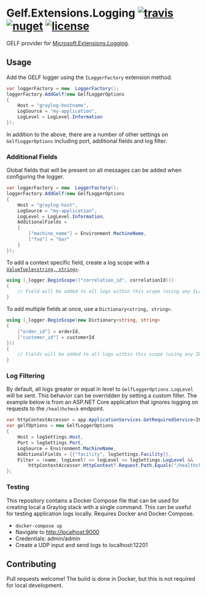 # Gelf.Extensions.Logging [![travis](https://img.shields.io/travis/mattwcole/gelf-extensions-logging.svg?style=flat-square)](https://travis-ci.org/mattwcole/gelf-extensions-logging) [![nuget](https://img.shields.io/nuget/v/Gelf.Extensions.Logging.svg?style=flat-square)](https://www.nuget.org/packages/Gelf.Extensions.Logging) [![license](https://img.shields.io/github/license/mattwcole/gelf-extensions-logging.svg?style=flat-square)](https://github.com/mattwcole/gelf-extensions-logging/blob/master/LICENSE.md)

GELF provider for [Microsoft.Extensions.Logging](https://github.com/aspnet/Logging).

## Usage

Add the GELF logger using the `ILoggerFactory` extension method.

```csharp
var loggerFactory = new  LoggerFactory();
loggerFactory.AddGelf(new GelfLoggerOptions
{
    Host = "graylog-hostname",
    LogSource = "my-application",
    LogLevel = LogLevel.Information
});
```

In addition to the above, there are a number of other settings on `GelfLoggerOptions` including port, additional fields and log filter.

### Additional Fields

Global fields that will be present on all messages can be added when configuring the logger.

```csharp
var loggerFactory = new  LoggerFactory();
loggerFactory.AddGelf(new GelfLoggerOptions
{
    Host = "graylog-host",
    LogSource = "my-application",
    LogLevel = LogLevel.Information,
    AdditionalFields =
    {
        ["machine_name"] = Environment.MachineName,
        ["foo"] = "bar"
    }
});
```

To add a context specific field, create a log scope with a [`ValueTuple<string, string>`](https://blogs.msdn.microsoft.com/dotnet/2017/03/09/new-features-in-c-7-0/).

```csharp
using (_logger.BeginScope(("correlation_id", correlationId)))
{
    // Field will be added to all logs within this scope (using any ILogger<T> instance).
}
```

To add multiple fields at once, use a `Dictionary<string, string>`.

```csharp
using (_logger.BeginScope(new Dictionary<string, string>
{
    ["order_id"] = orderId,
    ["customer_id"] = customerId
}))
{
    // Fields will be added to all logs within this scope (using any ILogger<T> instance).
}
```

### Log Filtering

By default, all logs greater or equal in level to `GelfLoggerOptions.LogLevel` will be sent. This behavior can be overridden by setting a custom filter. The example below is from an ASP.NET Core application that ignores logging on requests to the `/healthcheck` endpoint.

```csharp
var httpContextAccessor = app.ApplicationServices.GetRequiredService<IHttpContextAccessor>();
var gelfOptions = new GelfLoggerOptions
{
    Host = logSettings.Host,
    Port = logSettings.Port,
    LogSource = Environment.MachineName,
    AdditionalFields = {{"facility", logSettings.Facility}},
    Filter = (name, logLevel) => logLevel >= logSettings.LogLevel &&
        httpContextAccessor.HttpContext?.Request.Path.Equals("/healthcheck") != true
};
```

### Testing

This repository contains a Docker Compose file that can be used for creating local a Graylog stack with a single command. This can be useful for testing application logs locally. Requires Docker and Docker Compose.

- `docker-compose up`
- Navigate to [http://localhost:9000](http://localhost:9000)
- Credentials: admin/admin
- Create a UDP input and send logs to localhost:12201

## Contributing

Pull requests welcome! The build is done in Docker, but this is not required for local development.

